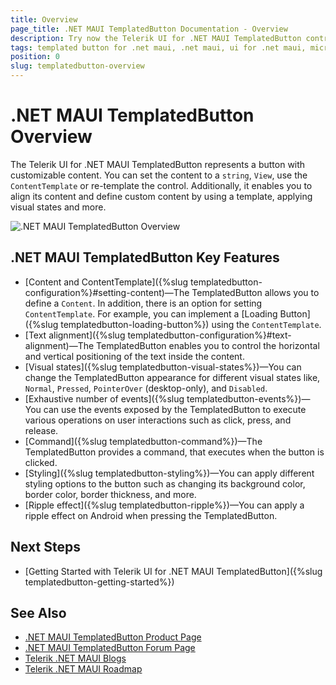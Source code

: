 ```yaml
---
title: Overview
page_title: .NET MAUI TemplatedButton Documentation - Overview
description: Try now the Telerik UI for .NET MAUI TemplatedButton control that provides various options for customizing its look and feel.
tags: templated button for .net maui, .net maui, ui for .net maui, microsoft .net maui
position: 0
slug: templatedbutton-overview
---
```


# .NET MAUI TemplatedButton Overview

The Telerik UI for .NET MAUI TemplatedButton represents a button with customizable content. You can set the content to a `string`, `View`, use the `ContentTemplate` or re-template the control.
Additionally, it enables you to align its content and define custom content by using a template, applying visual states and more. 

![.NET MAUI TemplatedButton Overview](images/templatedbutton-overview.png "TemplatedButton for .NET MAUI")

## .NET MAUI TemplatedButton Key Features

* [Content and ContentTemplate]({%slug templatedbutton-configuration%}#setting-content)&mdash;The TemplatedButton allows you to define a `Content`. In addition, there is an option for setting `ContentTemplate`. For example, you can implement a [Loading Button]({%slug templatedbutton-loading-button%}) using the `ContentTemplate`.
* [Text alignment]({%slug templatedbutton-configuration%}#text-alignment)&mdash;The TemplatedButton enables you to control the horizontal and vertical positioning of the text inside the content.
* [Visual states]({%slug templatedbutton-visual-states%})&mdash;You can change the TemplatedButton appearance for different visual states like, `Normal`, `Pressed`, `PointerOver` (desktop-only), and `Disabled`.
* [Exhaustive number of events]({%slug templatedbutton-events%})&mdash;You can use the events exposed by the TemplatedButton to execute various operations on user interactions such as click, press, and release.
* [Command]({%slug templatedbutton-command%})&mdash;The TemplatedButton provides a command, that executes when the button is clicked.
* [Styling]({%slug templatedbutton-styling%})&mdash;You can apply different styling options to the button such as changing its background color, border color, border thickness, and more.
* [Ripple effect]({%slug templatedbutton-ripple%})&mdash;You can apply a ripple effect on Android when pressing the TemplatedButton.

## Next Steps

- [Getting Started with Telerik UI for .NET MAUI TemplatedButton]({%slug templatedbutton-getting-started%})

## See Also

- <a href="https://www.telerik.com/maui-ui/templatedbutton" target="_blank">.NET MAUI TemplatedButton Product Page</a>
- <a href="https://www.telerik.com/forums/maui?tagId=2057" target="_blank">.NET MAUI TemplatedButton Forum Page</a>
- <a href="https://www.telerik.com/blogs/mobile-net-maui" target="_blank">Telerik .NET MAUI Blogs</a>
- <a href="https://www.telerik.com/support/whats-new/maui-ui/roadmap" target="_blank">Telerik .NET MAUI Roadmap</a>